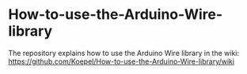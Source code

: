 # How-to-use-the-Arduino-Wire-library

The repository explains how to use the Arduino Wire library in the wiki: https://github.com/Koepel/How-to-use-the-Arduino-Wire-library/wiki
